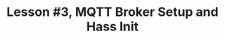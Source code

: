 ---
title: "Lesson #3, MQTT Broker Setup and Hass Init"
course: smart-home-course
description: home assistant course
lessonNumber: 3
courseID: 3
---